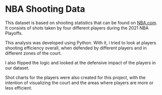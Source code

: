 # NBA Shooting Data
This dataset is based on shooting statistics that can be found on [NBA.com](https://www.nba.com/stats/players/shooting/?Season=2020-21&SeasonType=Playoffs&PerMode=Totals). It consists of shots taken by four different players during the 2021 NBA Playoffs.

This analysis was developed using Python. With it, i tried to look at players shooting efficiency overall, when defended by different players and in different zones of the court.

I also flipped the logic and looked at the defensive impact of the players in our dataset.

Shot charts for the players were also created for this project, with the intention of visualizing the court and the areas where players are more or less efficient.

